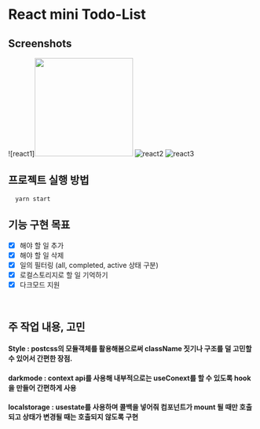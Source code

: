 # React mini Todo-List 


## Screenshots
![react1]<img width="200" src="https://user-images.githubusercontent.com/93265694/232278324-3c29719a-c6a7-469f-96c7-86a167523ef7.PNG">
![react2](https://user-images.githubusercontent.com/93265694/232278326-9f3ad378-7de7-4ec3-87c5-ad01a4544a68.PNG)
![react3](https://user-images.githubusercontent.com/93265694/232278327-4b835fa2-0dab-4ad6-a2e7-d0adff178a69.PNG)

## 프로젝트 실행 방법 

```
  yarn start
```

## 기능 구현 목표

- [x] 해야 할 일 추가
- [x] 해야 할 일 삭제
- [x] 일의 필터링 (all, completed, active 상태 구분) 
- [x] 로컬스토리지로 할 일 기억하기
- [x] 다크모드 지원

<br>

## 주 작업 내용, 고민
#### Style : postcss의 모듈객체를 활용해봄으로써 className 짓기나 구조를 덜 고민할 수 있어서 간편한 장점.

#### darkmode : context api를 사용해 내부적으로는 useConext를 할 수 있도록 hook을 만들어 간편하게 사용

#### localstorage : usestate를 사용하며 콜백을 넣어줘 컴포넌트가 mount 될 때만 호출되고 상태가 변경될 때는 호출되지 않도록 구현
